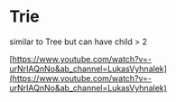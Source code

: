 # Trie

similar to Tree but can have child > 2

[https://www.youtube.com/watch?v=-urNrIAQnNo&ab_channel=LukasVyhnalek](https://www.youtube.com/watch?v=-urNrIAQnNo&ab_channel=LukasVyhnalek)
